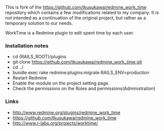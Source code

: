 This is fork of the https://github.com/tkusukawa/redmine_work_time repository which contains a few modifications related to my company.
It is not intended as a continuation of the original project, but rather as a temporary solution to our needs.

WorkTime is a Redmine plugin to edit spent time by each user.

### Installation notes ###

* cd {RAILS_ROOT}/plugins
* git clone https://github.com/tkusukawa/redmine_work_time.git
* cd ../
* bundle exec rake redmine:plugins:migrate RAILS_ENV=production
* Restart Redmine
* Enable the module on the project setting page.
* Check the permissions on the Roles and permissions(Administration)

### Links ###

* http://www.redmine.org/plugins/redmine_work_time
* https://github.com/tkusukawa/redmine_work_time
* http://www.r-labs.org/projects/worktime/

